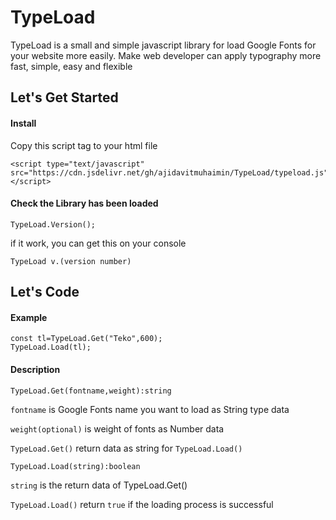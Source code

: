 # TypeLoad
TypeLoad is a small and simple javascript library for load Google Fonts for your website more easily. Make web developer can apply typography more fast, simple, easy and flexible

## Let's Get Started 
#### Install 
Copy this script tag to your html file 
```
<script type="text/javascript" src="https://cdn.jsdelivr.net/gh/ajidavitmuhaimin/TypeLoad/typeload.js"></script>
```
#### Check the Library has been loaded 
```
TypeLoad.Version();
```
if it work, you can get this on your console 
```
TypeLoad v.(version number)
```
## Let's Code 
#### Example 
```
const tl=TypeLoad.Get("Teko",600);
TypeLoad.Load(tl);
```
#### Description 
```
TypeLoad.Get(fontname,weight):string
```

`fontname` is Google Fonts name you want to load as String type data 

`weight(optional)` is weight of fonts as Number data 

`TypeLoad.Get()` return data as string for `TypeLoad.Load()`

```
TypeLoad.Load(string):boolean
```

`string` is the return data of TypeLoad.Get() 

`TypeLoad.Load()` return `true` if the loading process is successful
